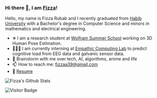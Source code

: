 ### Hi there 👋, I am [Fizza](https://www.linkedin.com/in/fizza-rubab-256bb41b4/)!

Hello, my name is Fizza Rubab and I recently graduated from [Habib University](https://habib.edu.pk/) with a Bachelor's degree in Computer Science  and minors in mathematics and electrical engineering.
- ✵ I am a research student at [Wolfram Summer School](http://empathiccomputing.org/) working on 3D Human Pose Estimation.
- 👩🏻‍💻 I am currently interning at [Empathic Computing Lab](http://empathiccomputing.org/) to predict cognitive load from EEG data and galvanic sensor data.
- 💬 Brainstorm with me over tech, AI, algorithms, anime and life 
- 📫 How to reach me: fizzaa39@gmail.com
- 📝 [Resume](https://github.com/Fizza-Rubab/Resume/blob/main/resume.pdf)

![Fizza's Github Stats](https://github-readme-stats.vercel.app/api?username=Fizza-Rubab&count_private=true&show_icons=true&include_all_commits=true)

![Visitor Badge](https://visitor-badge.laobi.icu/badge?page_id=Fizza-Rubab.Fizza-Rubab)
